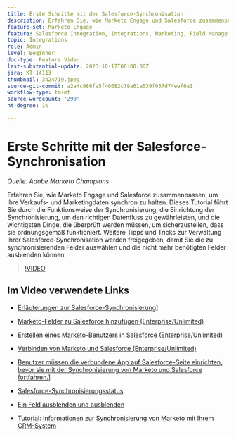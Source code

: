 ```yaml
---
title: Erste Schritte mit der Salesforce-Synchronisation
description: Erfahren Sie, wie Marketo Engage und Salesforce zusammenpassen, um Ihre Verkaufs- und Marketingdaten synchron zu halten. Dieses Tutorial führt Sie durch die Funktionsweise der Synchronisierung, die Einrichtung der Synchronisierung, um den richtigen Datenfluss zu gewährleisten, und die wichtigsten Dinge, die überprüft werden müssen, um sicherzustellen, dass sie ordnungsgemäß funktioniert.
feature-set: Marketo Engage
feature: Salesforce Integration, Integrations, Marketing, Field Management, Administration
topic: Integrations
role: Admin
level: Beginner
doc-type: Feature Video
last-substantial-update: 2023-10-17T00:00:00Z
jira: KT-14113
thumbnail: 3424719.jpeg
source-git-commit: a2a4c986fa5f46682c79a61a539f057d74eef6a1
workflow-type: tm+mt
source-wordcount: '290'
ht-degree: 1%

---
```



# Erste Schritte mit der Salesforce-Synchronisation

*Quelle: Adobe Marketo Champions*

Erfahren Sie, wie Marketo Engage und Salesforce zusammenpassen, um Ihre Verkaufs- und Marketingdaten synchron zu halten. Dieses Tutorial führt Sie durch die Funktionsweise der Synchronisierung, die Einrichtung der Synchronisierung, um den richtigen Datenfluss zu gewährleisten, und die wichtigsten Dinge, die überprüft werden müssen, um sicherzustellen, dass sie ordnungsgemäß funktioniert. Weitere Tipps und Tricks zur Verwaltung Ihrer Salesforce-Synchronisation werden freigegeben, damit Sie die zu synchronisierenden Felder auswählen und die nicht mehr benötigten Felder ausblenden können.

>[!VIDEO](https://video.tv.adobe.com/v/3424719/?learn=on)

## Im Video verwendete Links

* [Erläuterungen zur Salesforce-Synchronisierung](https://experienceleague.adobe.com/docs/marketo/using/product-docs/crm-sync/salesforce-sync/understanding-the-salesforce-sync.html)]

* [Marketo-Felder zu Salesforce hinzufügen (Enterprise/Unlimited)](https://experienceleague.adobe.com/docs/marketo/using/product-docs/crm-sync/salesforce-sync/setup/enterprise-unlimited-edition/step-1-of-3-add-marketo-fields-to-salesforce-enterprise-unlimited.html)

* [Erstellen eines Marketo-Benutzers in Salesforce (Enterprise/Unlimited)](https://experienceleague.adobe.com/docs/marketo/using/product-docs/crm-sync/salesforce-sync/setup/enterprise-unlimited-edition/step-2-of-3-create-a-salesforce-user-for-marketo-enterprise-unlimited.html)

* [Verbinden von Marketo und Salesforce (Enterprise/Unlimited)](https://experienceleague.adobe.com/docs/marketo/using/product-docs/crm-sync/salesforce-sync/setup/enterprise-unlimited-edition/step-3-of-3-connect-marketo-and-salesforce-enterprise-unlimited.html)

* [Benutzer müssen die verbundene App auf Salesforce-Seite einrichten, bevor sie mit der Synchronisierung von Marketo und Salesforce fortfahren.](https://experienceleague.adobe.com/docs/marketo/using/product-docs/crm-sync/salesforce-sync/log-in-using-oauth-2-0.html)]

* [Salesforce-Synchronisierungsstatus](https://experienceleague.adobe.com/docs/marketo/using/product-docs/crm-sync/salesforce-sync/salesforce-sync-status.html)

* [Ein Feld ausblenden und ausblenden](https://experienceleague.adobe.com/docs/marketo/using/product-docs/administration/field-management/hide-and-unhide-a-field.html)

* [Tutorial: Informationen zur Synchronisierung von Marketo mit Ihrem CRM-System](https://experienceleague.adobe.com/docs/marketo-learn/tutorials/lead-and-data-management/crm-sync-learn.html)

